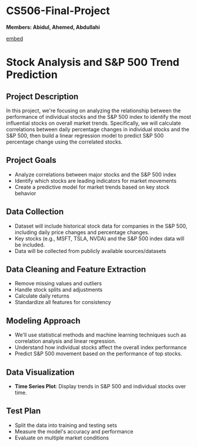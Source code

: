 # CS506-Final-Project

**Members: Abidul, Ahemed, Abdullahi**

[embed](https://github.com/user-attachments/files/19543976/Green.Minimalist.Professional.Tech.Start-Up.Pitch.Deck.Presentation.pdf)

# **Stock Analysis and S&P 500 Trend Prediction**  

## Project Description
In this project, we're focusing on analyzing the relationship between the performance of individual stocks and the S&P 500 index to identify the most influential stocks on overall market trends. Specifically, we will calculate correlations between daily percentage changes in individual stocks and the S&P 500, then build a linear regression model to predict S&P 500 percentage change using the correlated stocks.

## Project Goals
- Analyze correlations between major stocks and the S&P 500 index
- Identify which stocks are leading indicators for market movements
- Create a predictive model for market trends based on key stock behavior

## Data Collection  
- Dataset will include historical stock data for companies in the S&P 500, including daily price changes and percentage changes.
- Key stocks (e.g., MSFT, TSLA, NVDA) and the S&P 500 index data will be included.
- Data will be collected from publicly available sources/datasets

## Data Cleaning and Feature Extraction  
- Remove missing values and outliers
- Handle stock splits and adjustments
- Calculate daily returns
- Standardize all features for consistency

## Modeling Approach
- We'll use statistical methods and machine learning techniques such as correlation analysis and linear regression.
- Understand how individual stocks affect the overall index performance
- Predict S&P 500 movement based on the performance of top stocks.

## Data Visualization  
- **Time Series Plot**: Display trends in S&P 500 and individual stocks over time.  
  

## Test Plan 
- Split the data into training and testing sets
- Measure the model's accuracy and performance
- Evaluate on multiple market conditions

